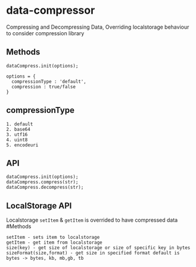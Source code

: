 # data-compressor
Compressing and Decompressing Data, Overriding localstorage behaviour to consider compression library

## Methods
```
dataCompress.init(options);

options = {
  compressionType : 'default',
  compression : true/false 
}
```

## compressionType
```
1. default
2. base64
3. utf16
4. uint8
5. encodeuri
```
## API
```
dataCompress.init(options);
dataCompress.compress(str);
dataCompress.decompress(str);
```

## LocalStorage API
Localstorage `setItem` & `getItem` is overrided to have compressed data
#Methods
```
setItem - sets item to localstorage
getItem - get item from localstorage
size(key) - get size of localstorage or size of specific key in bytes
sizeFormat(size,format) - get size in specified format default is bytes -> bytes, kb, mb,gb, tb
```
